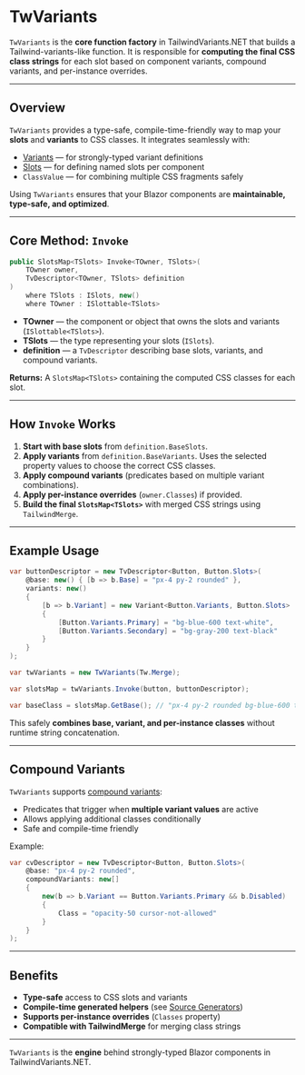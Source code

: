 # TwVariants

`TwVariants` is the **core function factory** in TailwindVariants.NET that builds a Tailwind-variants-like function. It is responsible for **computing the final CSS class strings** for each slot based on component variants, compound variants, and per-instance overrides.

---

## Overview

`TwVariants` provides a type-safe, compile-time-friendly way to map your **slots** and **variants** to CSS classes. It integrates seamlessly with:

- [Variants](docs/core-concepts/variants) — for strongly-typed variant definitions
- [Slots](docs/core-concepts/slots) — for defining named slots per component
- `ClassValue` — for combining multiple CSS fragments safely  

Using `TwVariants` ensures that your Blazor components are **maintainable, type-safe, and optimized**.

---

## Core Method: `Invoke`

```csharp
public SlotsMap<TSlots> Invoke<TOwner, TSlots>(
    TOwner owner, 
    TvDescriptor<TOwner, TSlots> definition
)
    where TSlots : ISlots, new()
    where TOwner : ISlottable<TSlots>
````

* **TOwner** — the component or object that owns the slots and variants (`ISlottable<TSlots>`).
* **TSlots** — the type representing your slots (`ISlots`).
* **definition** — a `TvDescriptor` describing base slots, variants, and compound variants.

**Returns:** A `SlotsMap<TSlots>` containing the computed CSS classes for each slot.

---

## How `Invoke` Works

1. **Start with base slots** from `definition.BaseSlots`.
2. **Apply variants** from `definition.BaseVariants`. Uses the selected property values to choose the correct CSS classes.
3. **Apply compound variants** (predicates based on multiple variant combinations).
4. **Apply per-instance overrides** (`owner.Classes`) if provided.
5. **Build the final `SlotsMap<TSlots>`** with merged CSS strings using `TailwindMerge`.

---

## Example Usage

```csharp
var buttonDescriptor = new TvDescriptor<Button, Button.Slots>(
    @base: new() { [b => b.Base] = "px-4 py-2 rounded" },
    variants: new()
    {
        [b => b.Variant] = new Variant<Button.Variants, Button.Slots>
        {
            [Button.Variants.Primary] = "bg-blue-600 text-white",
            [Button.Variants.Secondary] = "bg-gray-200 text-black"
        }
    }
);

var twVariants = new TwVariants(Tw.Merge);

var slotsMap = twVariants.Invoke(button, buttonDescriptor);

var baseClass = slotsMap.GetBase(); // "px-4 py-2 rounded bg-blue-600 text-white"
```

This safely **combines base, variant, and per-instance classes** without runtime string concatenation.

---

## Compound Variants

`TwVariants` supports [compound variants](variants#compound-variants):

* Predicates that trigger when **multiple variant values** are active
* Allows applying additional classes conditionally
* Safe and compile-time friendly

Example:

```csharp
var cvDescriptor = new TvDescriptor<Button, Button.Slots>(
    @base: "px-4 py-2 rounded",
    compoundVariants: new[]
    {
        new(b => b.Variant == Button.Variants.Primary && b.Disabled)
        {
            Class = "opacity-50 cursor-not-allowed"
        }
    }
);
```

---

## Benefits

* **Type-safe** access to CSS slots and variants
* **Compile-time generated helpers** (see [Source Generators](source-generators))
* **Supports per-instance overrides** (`Classes` property)
* **Compatible with TailwindMerge** for merging class strings

---

`TwVariants` is the **engine** behind strongly-typed Blazor components in TailwindVariants.NET.
